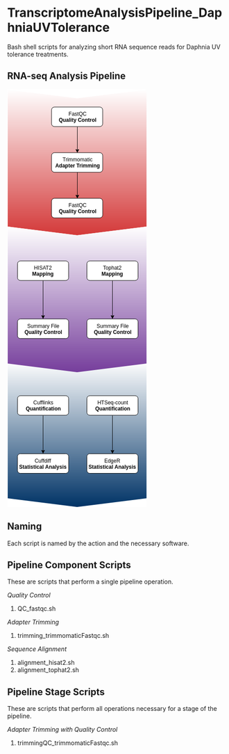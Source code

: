 # TranscriptomeAnalysisPipeline_DaphniaUVTolerance
Bash shell scripts for analyzing short RNA sequence reads for Daphnia UV tolerance treatments.

## RNA-seq Analysis Pipeline
![RNA-seq Analysis Pipeline](RNASeq_Workflow_DmelUV.png)

## Naming
Each script is named by the action and the necessary software.

## Pipeline Component Scripts
These are scripts that perform a single pipeline operation.

*Quality Control*
1. QC_fastqc.sh

*Adapter Trimming*
1. trimming_trimmomaticFastqc.sh

*Sequence Alignment*
1. alignment_hisat2.sh
2. alignment_tophat2.sh

## Pipeline Stage Scripts
These are scripts that perform all operations necessary for a stage of the pipeline.

*Adapter Trimming with Quality Control*
1. trimmingQC_trimmomaticFastqc.sh
